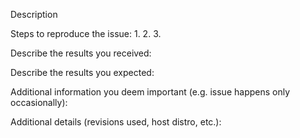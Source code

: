 <!-- If you are reporting a new issue, make sure that we do not have any duplicates already open. You can ensure this by searching the issue list for this repository. If there is a duplicate, please close your issue and add a comment to the existing issue instead. -->

Description

<!-- Briefly describe the problem you are having in a few paragraphs. -->

Steps to reproduce the issue: 1. 2. 3.

Describe the results you received:

Describe the results you expected:

Additional information you deem important (e.g. issue happens only occasionally):

Additional details (revisions used, host distro, etc.):